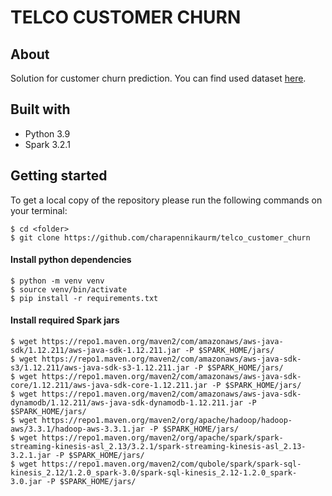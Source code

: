 # TELCO CUSTOMER CHURN

## About
Solution for customer churn prediction.
You can find used dataset [here](https://www.kaggle.com/datasets/blastchar/telco-customer-churn).

## Built with
- Python 3.9
- Spark 3.2.1

## Getting started
To get a local copy of the repository please run the following commands on your terminal:
```
$ cd <folder>
$ git clone https://github.com/charapennikaurm/telco_customer_churn
```
#### Install python dependencies
```
$ python -m venv venv
$ source venv/bin/activate
$ pip install -r requirements.txt
```
#### Install required Spark jars
```
$ wget https://repo1.maven.org/maven2/com/amazonaws/aws-java-sdk/1.12.211/aws-java-sdk-1.12.211.jar -P $SPARK_HOME/jars/
$ wget https://repo1.maven.org/maven2/com/amazonaws/aws-java-sdk-s3/1.12.211/aws-java-sdk-s3-1.12.211.jar -P $SPARK_HOME/jars/
$ wget https://repo1.maven.org/maven2/com/amazonaws/aws-java-sdk-core/1.12.211/aws-java-sdk-core-1.12.211.jar -P $SPARK_HOME/jars/
$ wget https://repo1.maven.org/maven2/com/amazonaws/aws-java-sdk-dynamodb/1.12.211/aws-java-sdk-dynamodb-1.12.211.jar -P $SPARK_HOME/jars/
$ wget https://repo1.maven.org/maven2/org/apache/hadoop/hadoop-aws/3.3.1/hadoop-aws-3.3.1.jar -P $SPARK_HOME/jars/
$ wget https://repo1.maven.org/maven2/org/apache/spark/spark-streaming-kinesis-asl_2.13/3.2.1/spark-streaming-kinesis-asl_2.13-3.2.1.jar -P $SPARK_HOME/jars/
$ wget https://repo1.maven.org/maven2/com/qubole/spark/spark-sql-kinesis_2.12/1.2.0_spark-3.0/spark-sql-kinesis_2.12-1.2.0_spark-3.0.jar -P $SPARK_HOME/jars/
```
